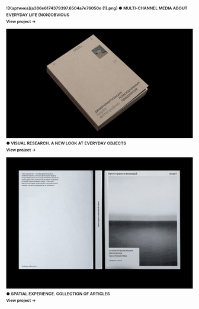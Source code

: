 ![Картинка](a386e6174379397.6504a7e76050e (1).png)
● MULTI-CHANNEL MEDIA ABOUT EVERYDAY LIFE (NON)OBVIOUS
<br>View project →

![Картинка2](d5ddfa166301245.6415e393200f2.png)
● VISUAL RESEARCH. A NEW LOOK AT EVERYDAY OBJECTS
<br>View project →

![Картинка3](70163f147344093.62c159325c859.png)
● SPATIAL EXPERIENCE. COLLECTION OF ARTICLES
<br>View project →

<style>
p {
font-size: 11px; line-height: 18px; font-weight: 560;"
}
</style>
